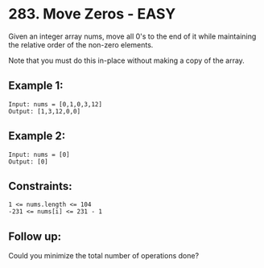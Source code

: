 # 283. Move Zeros - EASY

Given an integer array nums, move all 0's to the end of it while maintaining the relative order of the non-zero elements.

Note that you must do this in-place without making a copy of the array.

## Example 1:

```
Input: nums = [0,1,0,3,12]
Output: [1,3,12,0,0]
```

## Example 2:

```
Input: nums = [0]
Output: [0]
```

## Constraints:

```
1 <= nums.length <= 104
-231 <= nums[i] <= 231 - 1
```

## Follow up:

Could you minimize the total number of operations done?
